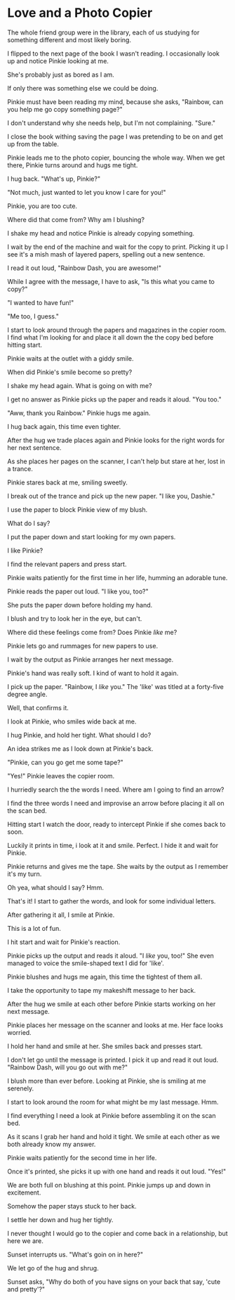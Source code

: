 # Love and a Photo Copier

The whole friend group were in the library, each of us studying for something different and most likely boring.

I flipped to the next page of the book I wasn't reading. I occasionally look up and notice Pinkie looking at me.

She's probably just as bored as I am.

If only there was something else we could be doing.

Pinkie must have been reading my mind, because she asks, "Rainbow, can you help me go copy something page?"

I don't understand why she needs help, but I'm not complaining. "Sure."

I close the book withing saving the page I was pretending to be on and get up from the table.

Pinkie leads me to the photo copier, bouncing the whole way. When we get there, Pinkie turns around and hugs me tight.

I hug back. "What's up, Pinkie?"

"Not much, just wanted to let you know I care for you!"

Pinkie, you are too cute.

Where did that come from? Why am I blushing?

I shake my head and notice Pinkie is already copying something.

I wait by the end of the machine and wait for the copy to print. Picking it up I see it's a mish mash of layered papers, spelling out a new sentence.

I read it out loud, "Rainbow Dash, you are awesome!"

While I agree with the message, I have to ask, "Is this what you came to copy?"

"I wanted to have fun!"

"Me too, I guess."

I start to look around through the papers and magazines in the copier room. I find what I'm looking for and place it all down the the copy bed before hitting start.

Pinkie waits at the outlet with a giddy smile.

When did Pinkie's smile become so pretty?

I shake my head again. What is going on with me?

I get no answer as Pinkie picks up the paper and reads it aloud. "You too."

"Aww, thank you Rainbow." Pinkie hugs me again.

I hug back again, this time even tighter.

After the hug we trade places again and Pinkie looks for the right words for her next sentence.

As she places her pages on the scanner, I can't help but stare at her, lost in a trance.

Pinkie stares back at me, smiling sweetly.

I break out of the trance and pick up the new paper. "I like you, Dashie."

I use the paper to block Pinkie view of my blush.

What do I say?

I put the paper down and start looking for my own papers.

I like Pinkie?

I find the relevant papers and press start.

Pinkie waits patiently for the first time in her life, humming an adorable tune.

Pinkie reads the paper out loud. "I like you, too?"

She puts the paper down before holding my hand.

I blush and try to look her in the eye, but can't.

Where did these feelings come from? Does Pinkie *like* me?

Pinkie lets go and rummages for new papers to use.

I wait by the output as Pinkie arranges her next message.

Pinkie's hand was really soft. I kind of want to hold it again.

I pick up the paper. "Rainbow, I *like* you." The 'like' was titled at a forty-five degree angle.

Well, that confirms it.

I look at Pinkie, who smiles wide back at me.

I hug Pinkie, and hold her tight. What should I do?

An idea strikes me as I look down at Pinkie's back.

"Pinkie, can you go get me some tape?"

"Yes!" Pinkie leaves the copier room.

I hurriedly search the the words I need. Where am I going to find an arrow?

I find the three words I need and improvise an arrow before placing it all on the scan bed.

Hitting start I watch the door, ready to intercept Pinkie if she comes back to soon.

Luckily it prints in time, i look at it and smile. Perfect. I hide it and wait for Pinkie.

Pinkie returns and gives me the tape. She waits by the output as I remember it's my turn.

Oh yea, what should I say? Hmm.

That's it! I start to gather the words, and look for some individual letters.

After gathering it all, I smile at Pinkie.

This is a lot of fun.

I hit start and wait for Pinkie's reaction.

Pinkie picks up the output and reads it aloud. "I *like* you, too!" She even managed to voice the smile-shaped text I did for 'like'.

Pinkie blushes and hugs me again, this time the tightest of them all.

I take the opportunity to tape my makeshift message to her back.

After the hug we smile at each other before Pinkie starts working on her next message.

Pinkie places her message on the scanner and looks at me. Her face looks worried.

I hold her hand and smile at her. She smiles back and presses start.

I don't let go until the message is printed. I pick it up and read it out loud. "Rainbow Dash, will you go out with me?"

I blush more than ever before. Looking at Pinkie, she is smiling at me serenely.

I start to look around the room for what might be my last message. Hmm.

I find everything I need a look at Pinkie before assembling it on the scan bed.

As it scans I grab her hand and hold it tight. We smile at each other as we both already know my answer.

Pinkie waits patiently for the second time in her life.

Once it's printed, she picks it up with one hand and reads it out loud. "Yes!"

We are both full on blushing at this point. Pinkie jumps up and down in excitement.

Somehow the paper stays stuck to her back.

I settle her down and hug her tightly.

I never thought I would go to the copier and come back in a relationship, but here we are.

Sunset interrupts us. "What's goin on in here?"

We let go of the hug and shrug.

Sunset asks, "Why do both of you have signs on your back that say, 'cute and pretty'?"
